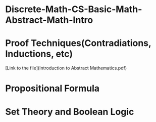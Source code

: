 # Discrete-Math-CS-Basic-Math-Abstract-Math-Intro
# Proof Techniques(Contradiations, Inductions, etc)
[Link to the file](Introduction to Abstract Mathematics.pdf)

# Propositional Formula
# Set Theory and Boolean Logic
